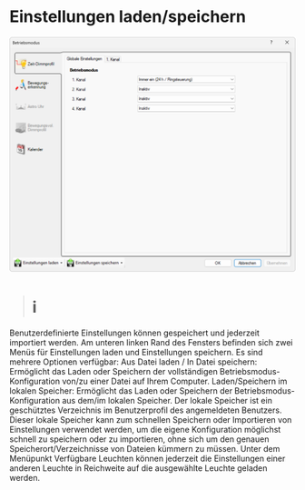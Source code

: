 # Einstellungen laden/speichern
![Einstellungen laden/speichern](einstellungen-laden-speichern.png)  

># ℹ  
>

Benutzerdefinierte Einstellungen können gespeichert und jederzeit importiert werden. Am unteren linken Rand des Fensters befinden sich zwei Menüs für Einstellungen laden und Einstellungen speichern.
Es sind mehrere Optionen verfügbar:
Aus Datei laden / In Datei speichern:
Ermöglicht das Laden oder Speichern der vollständigen Betriebsmodus- Konfiguration von/zu einer Datei auf Ihrem Computer.
Laden/Speichern im lokalen Speicher:
Ermöglicht das Laden oder Speichern der Betriebsmodus- Konfiguration aus dem/im lokalen Speicher. Der lokale Speicher ist ein geschütztes Verzeichnis im Benutzerprofil des angemeldeten Benutzers.
Dieser lokale Speicher kann zum schnellen Speichern oder Importieren von Einstellungen verwendet werden, um die eigene Konfiguration möglichst schnell zu speichern oder zu importieren, ohne sich um den genauen Speicherort/Verzeichnisse von Dateien kümmern zu müssen.
Unter dem Menüpunkt Verfügbare Leuchten können jederzeit die Einstellungen einer anderen Leuchte in Reichweite auf die ausgewählte Leuchte geladen werden.
